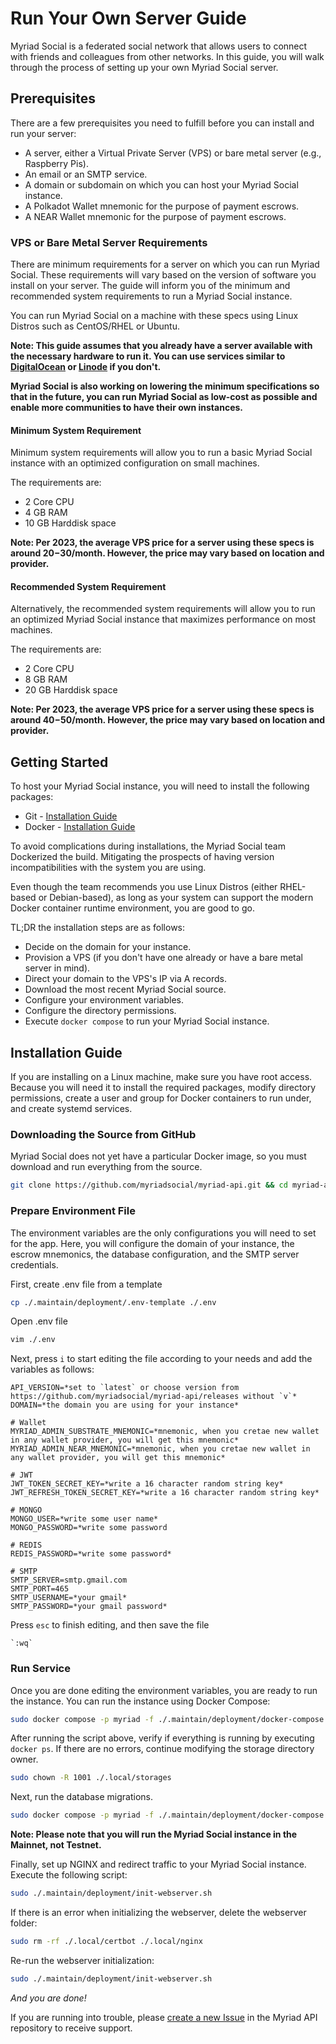 # Run Your Own Server Guide
Myriad Social is a federated social network that allows users to connect with friends and colleagues from other networks. In this guide, you will walk through the process of setting up your own Myriad Social server. 

## Prerequisites
There are a few prerequisites you need to fulfill before you can install and run your server:
- A server, either a Virtual Private Server (VPS) or bare metal server (e.g., Raspberry Pis).
- An email or an SMTP service.
- A domain or subdomain on which you can host your Myriad Social instance.
- A Polkadot Wallet mnemonic for the purpose of payment escrows.
- A NEAR Wallet mnemonic for the purpose of payment escrows.

### VPS or Bare Metal Server Requirements
There are minimum requirements for a server on which you can run Myriad Social. These requirements will vary based on the version of software you install on your server. The guide will inform you of the minimum and recommended system requirements to run a Myriad Social instance.

You can run Myriad Social on a machine with these specs using Linux Distros such as CentOS/RHEL or Ubuntu.

**Note: This guide assumes that you already have a server available with the necessary hardware to run it. You can use services similar to [DigitalOcean](https://www.digitalocean.com/pricing/droplets) or [Linode](https://www.linode.com/pricing/#compute-shared) if you don't.**

**Myriad Social is also working on lowering the minimum specifications so that in the future, you can run Myriad Social as low-cost as possible and enable more communities to have their own instances.**

#### Minimum System Requirement
Minimum system requirements will allow you to run a basic Myriad Social instance with an optimized configuration on small machines.

The requirements are:
- 2 Core CPU
- 4 GB RAM
- 10 GB Harddisk space

**Note: Per 2023, the average VPS price for a server using these specs is around $20-$30/month. However, the price may vary based on location and provider.**

#### Recommended System Requirement
Alternatively, the recommended system requirements will allow you to run an optimized Myriad Social instance that maximizes performance on most machines.

The requirements are:
- 2 Core CPU
- 8 GB RAM
- 20 GB Harddisk space

**Note: Per 2023, the average VPS price for a server using these specs is around $40-$50/month. However, the price may vary based on location and provider.**

## Getting Started
To host your Myriad Social instance, you will need to install the following packages:
- Git - [Installation Guide](https://git-scm.com/download/linux)
- Docker - [Installation Guide](https://docs.docker.com/engine/install/ubuntu/)

To avoid complications during installations, the Myriad Social team Dockerized the build. Mitigating the prospects of having version incompatibilities with the system you are using. 

Even though the team recommends you use Linux Distros (either RHEL-based or Debian-based), as long as your system can support the modern Docker container runtime environment, you are good to go.

TL;DR the installation steps are as follows:
- Decide on the domain for your instance.
- Provision a VPS (if you don't have one already or have a bare metal server in mind).
- Direct your domain to the VPS's IP via A records.
- Download the most recent Myriad Social source.
- Configure your environment variables.
- Configure the directory permissions.
- Execute `docker compose` to run your Myriad Social instance.

## Installation Guide
If you are installing on a Linux machine, make sure you have root access. Because you will need it to install the required packages, modify directory permissions, create a user and group for Docker containers to run under, and create systemd services.

###  Downloading the Source from GitHub
Myriad Social does not yet have a particular Docker image, so you must download and run everything from the source. 

```bash
git clone https://github.com/myriadsocial/myriad-api.git && cd myriad-api
```

### Prepare Environment File
The environment variables are the only configurations you will need to set for the app. Here, you will configure the domain of your instance, the escrow mnemonics, the database configuration, and the SMTP server credentials.

First, create .env file from a template

```bash
cp ./.maintain/deployment/.env-template ./.env
```

Open .env file

```bash
vim ./.env
```

Next, press `i` to start editing the file according to your needs and add the variables as follows:

```
API_VERSION=*set to `latest` or choose version from https://github.com/myriadsocial/myriad-api/releases without `v`*
DOMAIN=*the domain you are using for your instance*

# Wallet
MYRIAD_ADMIN_SUBSTRATE_MNEMONIC=*mnemonic, when you cretae new wallet in any wallet provider, you will get this mnemonic*
MYRIAD_ADMIN_NEAR_MNEMONIC=*mnemonic, when you cretae new wallet in any wallet provider, you will get this mnemonic*

# JWT
JWT_TOKEN_SECRET_KEY=*write a 16 character random string key*
JWT_REFRESH_TOKEN_SECRET_KEY=*write a 16 character random string key*

# MONGO
MONGO_USER=*write some user name*
MONGO_PASSWORD=*write some password

# REDIS
REDIS_PASSWORD=*write some password*

# SMTP
SMTP_SERVER=smtp.gmail.com
SMTP_PORT=465
SMTP_USERNAME=*your gmail*
SMTP_PASSWORD=*your gmail password*
```

Press `esc` to finish editing, and then save the file

```
`:wq`
```

### Run Service
Once you are done editing the environment variables, you are ready to run the instance. You can run the instance using Docker Compose:

```bash
sudo docker compose -p myriad -f ./.maintain/deployment/docker-compose.yaml --env-file ./.env --profile webserver up -d
```

After running the script above, verify if everything is running by executing `docker ps`. If there are no errors, continue modifying the storage directory owner.

```bash
sudo chown -R 1001 ./.local/storages
```

Next, run the database migrations.

```bash
sudo docker compose -p myriad -f ./.maintain/deployment/docker-compose.yaml --env-file ./.env run --rm db_migration --rebuild --environment mainnet
```

**Note: Please note that you will run the Myriad Social instance in the Mainnet, not Testnet.**

Finally, set up NGINX and redirect traffic to your Myriad Social instance. Execute the following script:

```bash
sudo ./.maintain/deployment/init-webserver.sh
```

If there is an error when initializing the webserver, delete the webserver folder:

```bash
sudo rm -rf ./.local/certbot ./.local/nginx
```

Re-run the webserver initialization:

```bash
sudo ./.maintain/deployment/init-webserver.sh
```

*And you are done!*

If you are running into trouble, please [create a new Issue](https://github.com/myriadsocial/myriad-api/issues/new) in the Myriad API repository to receive support.
